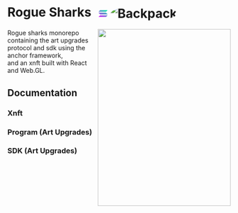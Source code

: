 <h1>
  Rogue Sharks 
  <img src="./assets/solana-icon.png" width="20" height="20" alt="Solana" style="vertical-align:middle; margin-left: 10px;" />
  <img src="./assets/backpack-icon.png" width="20" height="20" alt="Backpack" style="vertical-align:middle; margin-right: 5px; border-radius:50%;" />
</h1>
<img src="/xnft/public/assets/re-smol.gif" align="right" width="300" height="400"/>
Rogue sharks monorepo containing the art upgrades protocol and sdk using the anchor framework, <br />
and an xnft built with React and Web.GL.
<br clear="left"/>


## Documentation

### Xnft

### Program (Art Upgrades)

### SDK (Art Upgrades)
